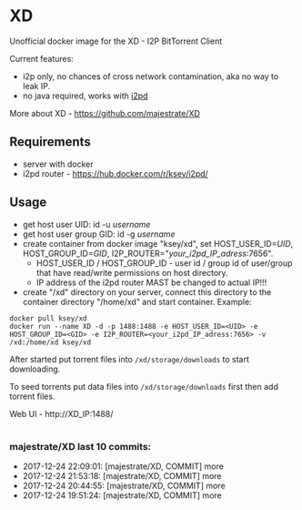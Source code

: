 # XD
Unofficial docker image for the XD - I2P BitTorrent Client

Current features:

* i2p only, no chances of cross network contamination, aka no way to leak IP.
* no java required, works with [i2pd](https://github.com/purplei2p/i2pd)

More about XD - https://github.com/majestrate/XD

## Requirements

* server with docker
* i2pd router - https://hub.docker.com/r/ksey/i2pd/

## Usage

* get host user UID: id -u *username*
* get host user group GID: id -g *username*
* create container from docker image "ksey/xd", set HOST_USER_ID=*UID*, HOST_GROUP_ID=*GID*, I2P_ROUTER="*your_i2pd_IP_adress*:7656".
  - HOST_USER_ID / HOST_GROUP_ID - user id / group id of user/group that have read/write permissions on host directory.
  - IP address of the i2pd router MAST be changed to actual IP!!!
* create "/xd" directory on your server, connect this directory to the container directory "/home/xd" and start container.
  Example:
```
docker pull ksey/xd
docker run --name XD -d -p 1488:1488 -e HOST_USER_ID=<UID> -e HOST_GROUP_ID=<GID> -e I2P_ROUTER=<your_i2pd_IP_adress:7656> -v /xd:/home/xd ksey/xd
```

After started put torrent files into `/xd/storage/downloads` to start downloading.

To seed torrents put data files into `/xd/storage/downloads` first then add torrent files.

Web UI - http://XD_IP:1488/

# #
### majestrate/XD last 10 commits:
* 2017-12-24 22:09:01: [majestrate/XD, COMMIT] more
* 2017-12-24 21:53:18: [majestrate/XD, COMMIT] more
* 2017-12-24 20:44:55: [majestrate/XD, COMMIT] more
* 2017-12-24 19:51:24: [majestrate/XD, COMMIT] more
